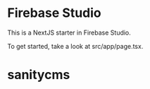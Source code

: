# Firebase Studio

This is a NextJS starter in Firebase Studio.

To get started, take a look at src/app/page.tsx.
# sanitycms
